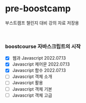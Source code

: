 # pre-boostcamp
부스트캠프 챌린지 대비 강의 자료 저장용

<br>

### boostcourse 자바스크립트의 시작
- [x] 웹과 Javascript 2022.07.13
- [x] Javascript 제어문 2022.07.13
- [x] Javascript 함수 2022.07.13
- [ ] Javascript 객체 소개
- [ ] Javascript 활용
- [ ] Javascript 객체 기본
- [ ] Javascript 객체 고급